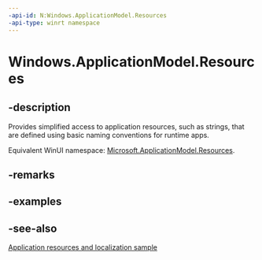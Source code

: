 ```yaml
---
-api-id: N:Windows.ApplicationModel.Resources
-api-type: winrt namespace
---
```


# Windows.ApplicationModel.Resources

## -description

Provides simplified access to application resources, such as strings, that are defined using basic naming conventions for runtime apps.

<!--Writer todo: add link to resource identifier naming conventions.-->

Equivalent WinUI namespace: [Microsoft.ApplicationModel.Resources](/windows/winui/api/microsoft.applicationmodel.resources).

## -remarks

## -examples

## -see-also

[Application resources and localization sample](https://github.com/Microsoft/Windows-universal-samples/tree/master/Samples/ApplicationResources)
